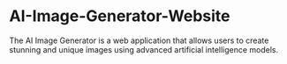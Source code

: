 # AI-Image-Generator-Website
The AI Image Generator is a web application that allows users to create stunning and unique images using advanced artificial intelligence models.


